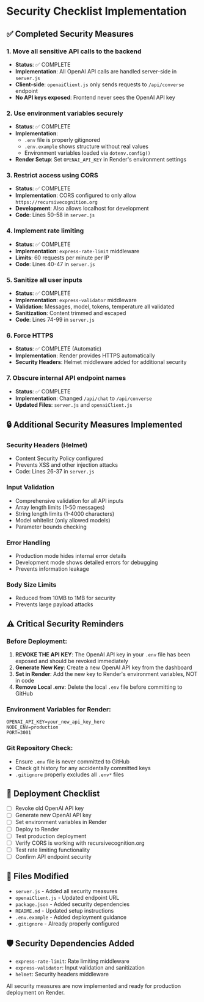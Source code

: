 # Security Checklist Implementation

## ✅ Completed Security Measures

### 1. Move all sensitive API calls to the backend
- **Status**: ✅ COMPLETE
- **Implementation**: All OpenAI API calls are handled server-side in `server.js`
- **Client-side**: `openaiClient.js` only sends requests to `/api/converse` endpoint
- **No API keys exposed**: Frontend never sees the OpenAI API key

### 2. Use environment variables securely  
- **Status**: ✅ COMPLETE
- **Implementation**: 
  - `.env` file is properly gitignored
  - `.env.example` shows structure without real values
  - Environment variables loaded via `dotenv.config()`
- **Render Setup**: Set `OPENAI_API_KEY` in Render's environment settings

### 3. Restrict access using CORS
- **Status**: ✅ COMPLETE  
- **Implementation**: CORS configured to only allow `https://recursivecognition.org`
- **Development**: Also allows localhost for development
- **Code**: Lines 50-58 in `server.js`

### 4. Implement rate limiting
- **Status**: ✅ COMPLETE
- **Implementation**: `express-rate-limit` middleware
- **Limits**: 60 requests per minute per IP
- **Code**: Lines 40-47 in `server.js`

### 5. Sanitize all user inputs
- **Status**: ✅ COMPLETE
- **Implementation**: `express-validator` middleware
- **Validation**: Messages, model, tokens, temperature all validated
- **Sanitization**: Content trimmed and escaped
- **Code**: Lines 74-99 in `server.js`

### 6. Force HTTPS
- **Status**: ✅ COMPLETE (Automatic)
- **Implementation**: Render provides HTTPS automatically
- **Security Headers**: Helmet middleware added for additional security

### 7. Obscure internal API endpoint names
- **Status**: ✅ COMPLETE
- **Implementation**: Changed `/api/chat` to `/api/converse`
- **Updated Files**: `server.js` and `openaiClient.js`

## 🔒 Additional Security Measures Implemented

### Security Headers (Helmet)
- Content Security Policy configured
- Prevents XSS and other injection attacks
- Code: Lines 26-37 in `server.js`

### Input Validation
- Comprehensive validation for all API inputs
- Array length limits (1-50 messages)
- String length limits (1-4000 characters)
- Model whitelist (only allowed models)
- Parameter bounds checking

### Error Handling
- Production mode hides internal error details
- Development mode shows detailed errors for debugging
- Prevents information leakage

### Body Size Limits
- Reduced from 10MB to 1MB for security
- Prevents large payload attacks

## ⚠️ Critical Security Reminders

### Before Deployment:
1. **REVOKE THE API KEY**: The OpenAI API key in your `.env` file has been exposed and should be revoked immediately
2. **Generate New Key**: Create a new OpenAI API key from the dashboard
3. **Set in Render**: Add the new key to Render's environment variables, NOT in code
4. **Remove Local .env**: Delete the local `.env` file before committing to GitHub

### Environment Variables for Render:
```
OPENAI_API_KEY=your_new_api_key_here
NODE_ENV=production
PORT=3001
```

### Git Repository Check:
- Ensure `.env` file is never committed to GitHub
- Check git history for any accidentally committed keys
- `.gitignore` properly excludes all `.env*` files

## 🚀 Deployment Checklist

- [ ] Revoke old OpenAI API key
- [ ] Generate new OpenAI API key  
- [ ] Set environment variables in Render
- [ ] Deploy to Render
- [ ] Test production deployment
- [ ] Verify CORS is working with recursivecognition.org
- [ ] Test rate limiting functionality
- [ ] Confirm API endpoint security

## 📝 Files Modified

- `server.js` - Added all security measures
- `openaiClient.js` - Updated endpoint URL
- `package.json` - Added security dependencies  
- `README.md` - Updated setup instructions
- `.env.example` - Added deployment guidance
- `.gitignore` - Already properly configured

## 🛡️ Security Dependencies Added

- `express-rate-limit`: Rate limiting middleware
- `express-validator`: Input validation and sanitization
- `helmet`: Security headers middleware

All security measures are now implemented and ready for production deployment on Render.
